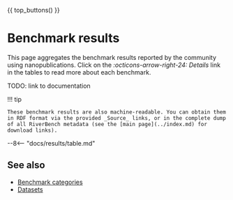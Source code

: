 {{ top_buttons() }}

# Benchmark results

This page aggregates the benchmark results reported by the community using nanopublications. Click on the _:octicons-arrow-right-24: Details_ link in the tables to read more about each benchmark.

TODO: link to documentation

!!! tip

    These benchmark results are also machine-readable. You can obtain them in RDF format via the provided _Source_ links, or in the complete dump of all RiverBench metadata (see the [main page](../index.md) for download links).

--8<-- "docs/results/table.md"

## See also

* [Benchmark categories](../categories/index.md)
* [Datasets](../datasets/index.md)
